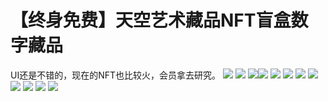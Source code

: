 # 【终身免费】天空艺术藏品NFT盲盒数字藏品

UI还是不错的，现在的NFT也比较火，会员拿去研究。
[![](https://wukongymw.com/wp-content/uploads/2022/07/1657081951-7ed20893448ec42.png)](https://wukongymw.com/wp-content/uploads/2022/07/1657081951-7ed20893448ec42.png)
[![](https://wukongymw.com/wp-content/uploads/2022/07/1657081982-1f7b72723c7b3d4.png)](https://wukongymw.com/wp-content/uploads/2022/07/1657081982-1f7b72723c7b3d4.png)
[![](https://wukongymw.com/wp-content/uploads/2022/07/1657081992-d1189568a6e852c.png)](https://wukongymw.com/wp-content/uploads/2022/07/1657081992-d1189568a6e852c.png)[![](https://wukongymw.com/wp-content/uploads/2022/07/1657081992-d1189568a6e852c.png)](https://wukongymw.com/wp-content/uploads/2022/07/1657081992-d1189568a6e852c.png)
[![](https://wukongymw.com/wp-content/uploads/2022/07/1657082008-b90db4d3c061b99.png)](https://wukongymw.com/wp-content/uploads/2022/07/1657082008-b90db4d3c061b99.png)
[![](https://wukongymw.com/wp-content/uploads/2022/07/1657082007-f302296df36ce9d.png)](https://wukongymw.com/wp-content/uploads/2022/07/1657082007-f302296df36ce9d.png)
[![](https://wukongymw.com/wp-content/uploads/2022/07/1657082007-49f2c0e09f7731e.png)](https://wukongymw.com/wp-content/uploads/2022/07/1657082007-49f2c0e09f7731e.png)
[![](https://wukongymw.com/wp-content/uploads/2022/07/1657082006-65cc80720a66a3c.png)](https://wukongymw.com/wp-content/uploads/2022/07/1657082006-65cc80720a66a3c.png)
[![](https://wukongymw.com/wp-content/uploads/2022/07/1657081996-014871895e8811d.png)](https://wukongymw.com/wp-content/uploads/2022/07/1657081996-014871895e8811d.png)
[![](https://wukongymw.com/wp-content/uploads/2022/07/1657081995-d8eecc9d9f8a5d7.png)](https://wukongymw.com/wp-content/uploads/2022/07/1657081995-d8eecc9d9f8a5d7.png)
[![](https://wukongymw.com/wp-content/uploads/2022/07/1657081995-6f97e6d35428a08.png)](https://wukongymw.com/wp-content/uploads/2022/07/1657081995-6f97e6d35428a08.png)
[![](https://wukongymw.com/wp-content/uploads/2022/07/1657081993-f7d82b06a33ce43.png)](https://wukongymw.com/wp-content/uploads/2022/07/1657081993-f7d82b06a33ce43.png)